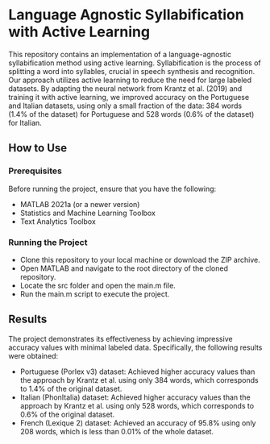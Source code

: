 # Language Agnostic Syllabification with Active Learning

This repository contains an implementation of a language-agnostic syllabification method using active learning. Syllabification is the process of splitting a word into syllables, crucial in speech synthesis and recognition. Our approach utilizes active learning to reduce the need for large labeled datasets. By adapting the neural network from Krantz et al. (2019) and training it with active learning, we improved accuracy on the Portuguese and Italian datasets, using only a small fraction of the data: 384 words (1.4% of the dataset) for Portuguese and 528 words (0.6% of the dataset) for Italian.

## How to Use

### Prerequisites
Before running the project, ensure that you have the following:
- MATLAB 2021a (or a newer version)
- Statistics and Machine Learning Toolbox
- Text Analytics Toolbox

### Running the Project
- Clone this repository to your local machine or download the ZIP archive.
- Open MATLAB and navigate to the root directory of the cloned repository.
- Locate the src folder and open the main.m file.
- Run the main.m script to execute the project.

## Results
The project demonstrates its effectiveness by achieving impressive accuracy values with minimal labeled data. Specifically, the following results were obtained:
- Portuguese (Porlex v3) dataset: Achieved higher accuracy values than the approach by Krantz et al. using only 384 words, which corresponds to 1.4% of the original dataset.
- Italian (PhonItalia) dataset: Achieved higher accuracy values than the approach by Krantz et al. using only 528 words, which corresponds to 0.6% of the original dataset.
- French (Lexique 2) dataset: Achieved an accuracy of 95.8% using only 208 words, which is less than 0.01% of the whole dataset.
